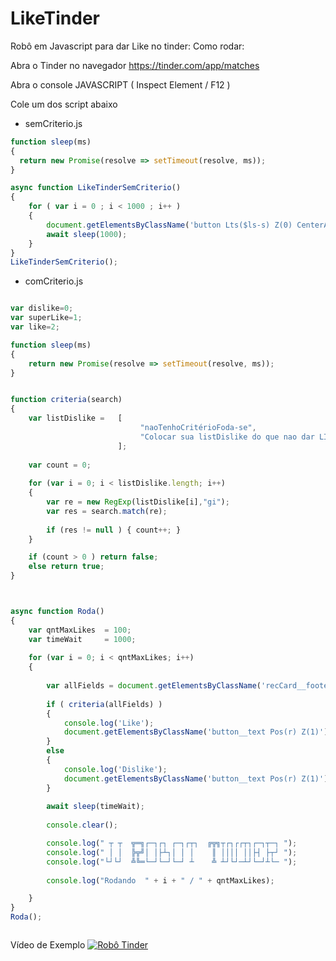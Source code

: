 # LikeTinder

Robô em Javascript para dar Like no tinder:
Como rodar:

Abra o Tinder no navegador https://tinder.com/app/matches

Abra o console JAVASCRIPT ( Inspect Element / F12 )

Cole um dos script abaixo


* semCriterio.js

```javascript
function sleep(ms) 
{
  return new Promise(resolve => setTimeout(resolve, ms));
}

async function LikeTinderSemCriterio() 
{
	for ( var i = 0 ; i < 1000 ; i++ )
	{
		document.getElementsByClassName('button Lts($ls-s) Z(0) CenterAlign Mx(a) Cur(p) Tt(u) Bdrs(50%) P(0) Fw($semibold) focus-button-style Bxsh($bxsh-btn) Expand Trstf(e) Trsdu($normal) Wc($transform) Pe(a) Scale(1.1):h Scale(.9):a Bgc($c-like-green):a')[0].click()
		await sleep(1000);
	}
}
LikeTinderSemCriterio();
```


* comCriterio.js


```javascript

var dislike=0; 
var superLike=1;
var like=2;

function sleep(ms)
{
	return new Promise(resolve => setTimeout(resolve, ms));
}


function criteria(search)
{
	var listDislike =   [
							 "naoTenhoCritérioFoda-se",
							 "Colocar sua listDislike do que nao dar LIKE"
						];
				 
	var count = 0;	
	
	for (var i = 0; i < listDislike.length; i++) 
	{
		var re = new RegExp(listDislike[i],"gi");
		var res = search.match(re);
			
		if (res != null ) { count++; }
	}

	if (count > 0 ) return false;
	else return true;
}



async function Roda() 
{
	var qntMaxLikes	 = 100;
	var timeWait 	 = 1000;
	
	for (var i = 0; i < qntMaxLikes; i++) 
	{
		
		var allFields = document.getElementsByClassName('recCard__footer Pos(a) C(#fff) Ta(start) P(20px) B(0) W(100%)')[1].innerHTML;
		
		if ( criteria(allFields) )
		{
			console.log('Like');
			document.getElementsByClassName('button__text Pos(r) Z(1)')[like].click();
		}
		else
		{
			console.log('Dislike');
			document.getElementsByClassName('button__text Pos(r) Z(1)')[dislike].click();
		}
		
		await sleep(timeWait);
		
		console.clear();

		console.log(" ┬ ┬  ╦═╗┌─┐┌┐ ┌─┐┌┬┐  ╔╦╗┬┌┐┌┌┬┐┌─┐┬─┐ ");
		console.log(" │ │  ╠╦╝│ │├┴┐│ │ │    ║ ││││ ││├┤ ├┬┘ ");
		console.log("└┘└┘  ╩╚═└─┘└─┘└─┘ ┴    ╩ ┴┘└┘─┴┘└─┘┴└─ ");
		
		console.log("Rodando  " + i + " / " + qntMaxLikes);

	}
}
Roda();



```
Vídeo de Exemplo
[![Robô Tinder](https://img.youtube.com/vi/zbT9mSieR3M/0.jpg)](https://www.youtube.com/watch?v=zbT9mSieR3M)


